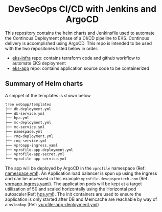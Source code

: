 <h1 align="center">DevSecOps CI/CD with Jenkins and ArgoCD</h1>

This repository contains the helm charts and Jenkinsfile used to automate the Continous Deployment phase of a CI/CD pipeline to EKS. Continous delivery is accomplished using ArgoCD. This repo is intended to be used with the two repositories listed below in order.
- [eks-infra](https://github.com/yemisprojects/eks-infra) repo: contains terraform code and github workflow to automate EKS deployment
- [eks-app](https://github.com/yemisprojects/eks-app) repo: contains application source code to be containerized

## Summary of Helm charts
A snippet of the templates is shown below
```sh                                                                                                                                                                        
tree webapp/templates
├── db-deployment.yml
├── db-service.yml
├── hpa.yml
├── mc-deployment.yml
├── mc-service.yml
├── namespace.yml
├── rmq-deployment.yml
├── rmq-service.yml
├── vproapp-ingress.yaml
├── vprofile-app-deployment.yml
├── vprofile-app-secret.yml
└── vprofile-app-service.yml
```

The app will be deployed by ArgoCD in the `vprofile` namespace (Ref: [namespace.yml](https://github.com/yemisprojects/kubernetes-manifests/blob/main/webapp/templates/namespace.yml)). An Application load balancer is spun up using the ingress and can be accessed in this example `vprofile.devopsprotech.com` (Ref: [vproapp-ingress.yaml](https://github.com/yemisprojects/kubernetes-manifests/blob/main/webapp/templates/vproapp-ingress.yaml)). The application pods will be kept at a target utiilization of 50 and scaled horizontally using the Horizontal pod autoscaler(Ref: [hpa.yml](https://github.com/yemisprojects/kubernetes-manifests/blob/main/webapp/templates/hpa.yml)). The init containers are used to ensure the application is only started after DB and Memcache are reachable by way of a `nslookup` (Ref: [vprofile-app-deployment.yml](https://github.com/yemisprojects/kubernetes-manifests/blob/main/webapp/templates/vprofile-app-deployment.yml))